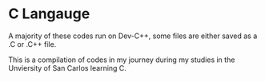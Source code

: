 # C Langauge

A majority of these codes run on Dev-C++, some files are either saved as a .C or .C++ file.

This is a compilation of codes in my journey during my studies in the Unviersity of San Carlos learning C.
